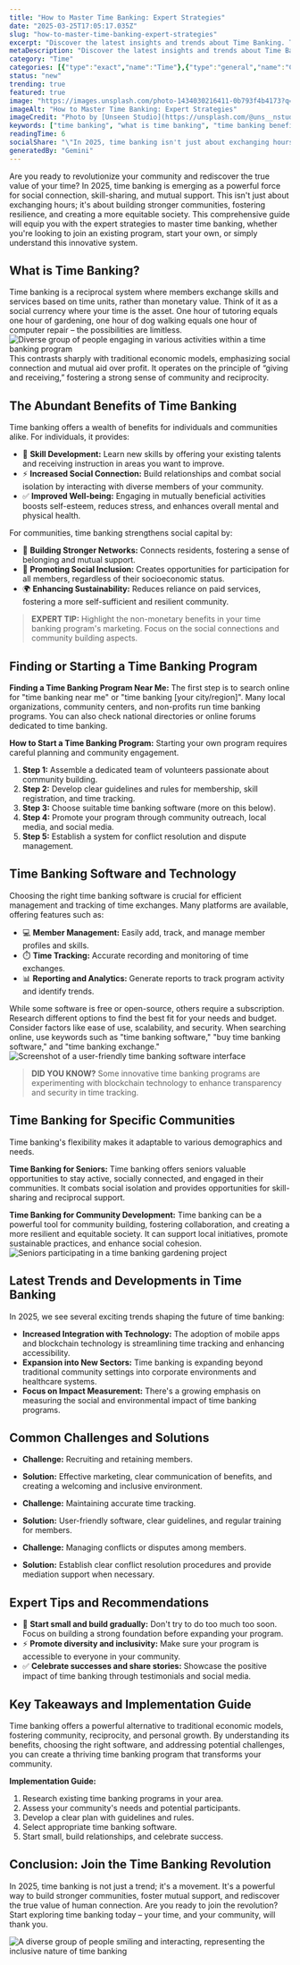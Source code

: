 ```yaml
---
title: "How to Master Time Banking: Expert Strategies"
date: "2025-03-25T17:05:17.035Z"
slug: "how-to-master-time-banking-expert-strategies"
excerpt: "Discover the latest insights and trends about Time Banking. This comprehensive guide covers everything you need to know about Time Banking in 2025."
metaDescription: "Discover the latest insights and trends about Time Banking. This comprehensive guide covers everything you need to know about Time Banking in 2025."
category: "Time"
categories: [{"type":"exact","name":"Time"},{"type":"general","name":"Community"},{"type":"medium","name":"Social Services"},{"type":"specific","name":"Volunteer Networks"},{"type":"niche","name":"Skill Sharing"}]
status: "new"
trending: true
featured: true
image: "https://images.unsplash.com/photo-1434030216411-0b793f4b4173?q=85&w=1200&fit=max&fm=webp&auto=compress"
imageAlt: "How to Master Time Banking: Expert Strategies"
imageCredit: "Photo by [Unseen Studio](https://unsplash.com/@uns__nstudio) on Unsplash"
keywords: ["time banking", "what is time banking", "time banking benefits", "time banking near me", "how to start a time banking program", "time banking for seniors", "time banking for community", "time banking software", "buy time banking software", "time banking exchange"]
readingTime: 6
socialShare: "\"In 2025, time banking isn't just about exchanging hours; it's about building stronger communities and fostering a more equitable society.  It's a social currency for a brighter future.\""
generatedBy: "Gemini"
---
```




Are you ready to revolutionize your community and rediscover the true value of your time? In 2025, time banking is emerging as a powerful force for social connection, skill-sharing, and mutual support.  This isn't just about exchanging hours; it's about building stronger communities, fostering resilience, and creating a more equitable society. This comprehensive guide will equip you with the expert strategies to master time banking, whether you're looking to join an existing program, start your own, or simply understand this innovative system.

## What is Time Banking?

Time banking is a reciprocal system where members exchange skills and services based on time units, rather than monetary value.  Think of it as a social currency where your time is the asset.  One hour of tutoring equals one hour of gardening, one hour of dog walking equals one hour of computer repair – the possibilities are limitless. ![Diverse group of people engaging in various activities within a time banking program](https://images.unsplash.com/photo-1434030216411-0b793f4b4173?q=85&w=1200&fit=max&fm=webp&auto=compress) This contrasts sharply with traditional economic models, emphasizing social connection and mutual aid over profit.  It operates on the principle of “giving and receiving,” fostering a strong sense of community and reciprocity.

## The Abundant Benefits of Time Banking

Time banking offers a wealth of benefits for individuals and communities alike.  For individuals, it provides:

* 🔑 **Skill Development:** Learn new skills by offering your existing talents and receiving instruction in areas you want to improve.
* ⚡ **Increased Social Connection:** Build relationships and combat social isolation by interacting with diverse members of your community.
* ✅ **Improved Well-being:** Engaging in mutually beneficial activities boosts self-esteem, reduces stress, and enhances overall mental and physical health.

For communities, time banking strengthens social capital by:

* 🤝 **Building Stronger Networks:** Connects residents, fostering a sense of belonging and mutual support.
* 🌱 **Promoting Social Inclusion:** Creates opportunities for participation for all members, regardless of their socioeconomic status.
* 🌍 **Enhancing Sustainability:**  Reduces reliance on paid services, fostering a more self-sufficient and resilient community.

> **EXPERT TIP:**  Highlight the non-monetary benefits in your time banking program's marketing.  Focus on the social connections and community building aspects.

## Finding or Starting a Time Banking Program

**Finding a Time Banking Program Near Me:**  The first step is to search online for "time banking near me" or "time banking [your city/region]".  Many local organizations, community centers, and non-profits run time banking programs.  You can also check national directories or online forums dedicated to time banking.

**How to Start a Time Banking Program:** Starting your own program requires careful planning and community engagement.

1. **Step 1:**  Assemble a dedicated team of volunteers passionate about community building.
2. **Step 2:**  Develop clear guidelines and rules for membership, skill registration, and time tracking.
3. **Step 3:**  Choose suitable time banking software (more on this below).
4. **Step 4:**  Promote your program through community outreach, local media, and social media.
5. **Step 5:**  Establish a system for conflict resolution and dispute management.

## Time Banking Software and Technology

Choosing the right time banking software is crucial for efficient management and tracking of time exchanges.  Many platforms are available, offering features such as:

* 💻 **Member Management:**  Easily add, track, and manage member profiles and skills.
* ⏱️ **Time Tracking:**  Accurate recording and monitoring of time exchanges.
* 📊 **Reporting and Analytics:**  Generate reports to track program activity and identify trends.

While some software is free or open-source, others require a subscription.  Research different options to find the best fit for your needs and budget.  Consider factors like ease of use, scalability, and security. When searching online, use keywords such as "time banking software," "buy time banking software," and "time banking exchange." ![Screenshot of a user-friendly time banking software interface](https://images.unsplash.com/photo-1533749047139-189de3cf06d3?q=85&w=1200&fit=max&fm=webp&auto=compress)

> **DID YOU KNOW?** Some innovative time banking programs are experimenting with blockchain technology to enhance transparency and security in time tracking.

## Time Banking for Specific Communities

Time banking's flexibility makes it adaptable to various demographics and needs.

**Time Banking for Seniors:**  Time banking offers seniors valuable opportunities to stay active, socially connected, and engaged in their communities.  It combats social isolation and provides opportunities for skill-sharing and reciprocal support.

**Time Banking for Community Development:**  Time banking can be a powerful tool for community building, fostering collaboration, and creating a more resilient and equitable society. It can support local initiatives, promote sustainable practices, and enhance social cohesion. ![Seniors participating in a time banking gardening project](https://images.unsplash.com/photo-1495364141860-b0d03eccd065?q=85&w=1200&fit=max&fm=webp&auto=compress)

## Latest Trends and Developments in Time Banking

In 2025, we see several exciting trends shaping the future of time banking:

* **Increased Integration with Technology:**  The adoption of mobile apps and blockchain technology is streamlining time tracking and enhancing accessibility.
* **Expansion into New Sectors:** Time banking is expanding beyond traditional community settings into corporate environments and healthcare systems.
* **Focus on Impact Measurement:**  There's a growing emphasis on measuring the social and environmental impact of time banking programs.

## Common Challenges and Solutions

* **Challenge:**  Recruiting and retaining members.
* **Solution:**  Effective marketing, clear communication of benefits, and creating a welcoming and inclusive environment.

* **Challenge:**  Maintaining accurate time tracking.
* **Solution:**  User-friendly software, clear guidelines, and regular training for members.

* **Challenge:**  Managing conflicts or disputes among members.
* **Solution:**  Establish clear conflict resolution procedures and provide mediation support when necessary.

## Expert Tips and Recommendations

* 🔑 **Start small and build gradually:** Don't try to do too much too soon. Focus on building a strong foundation before expanding your program.
* ⚡ **Promote diversity and inclusivity:**  Make sure your program is accessible to everyone in your community.
* ✅ **Celebrate successes and share stories:**  Showcase the positive impact of time banking through testimonials and social media.

## Key Takeaways and Implementation Guide

Time banking offers a powerful alternative to traditional economic models, fostering community, reciprocity, and personal growth.  By understanding its benefits, choosing the right software, and addressing potential challenges, you can create a thriving time banking program that transforms your community.

**Implementation Guide:**

1. Research existing time banking programs in your area.
2. Assess your community's needs and potential participants.
3. Develop a clear plan with guidelines and rules.
4. Select appropriate time banking software.
5. Start small, build relationships, and celebrate success.

## Conclusion:  Join the Time Banking Revolution

In 2025, time banking is not just a trend; it's a movement. It's a powerful way to build stronger communities, foster mutual support, and rediscover the true value of human connection.  Are you ready to join the revolution?  Start exploring time banking today – your time, and your community, will thank you.

![A diverse group of people smiling and interacting, representing the inclusive nature of time banking](https://images.unsplash.com/photo-1501139083538-0139583c060f?q=85&w=1200&fit=max&fm=webp&auto=compress)

